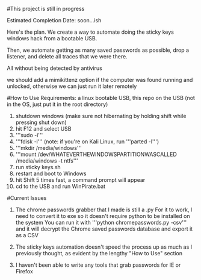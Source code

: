 #This project is still in progress

Estimated Completion Date: soon...ish

Here's the plan. We create a way to automate doing the sticky keys windows hack from a bootable USB.

Then, we automate getting as many saved passwords as possible, drop a listener, and delete all traces that we were there.

All without being detected by antivirus

we should add a mimikittenz option if the computer was found running and unlocked, otherwise we can just run it later remotely


#How to Use
Requirements: a linux bootable USB, this repo on the USB (not in the OS, just put it in the root directory)  
1) shutdown windows  (make sure not hibernating by holding shift while pressing shut down)  
2) hit F12 and select USB  
3) '''sudo -i'''  
4) '''fdisk -l'''  (note: if you're on Kali Linux, run '''parted -l''')  
5) '''mkdir /media/windows'''  
6) '''mount /dev/WHATEVERTHEWINDOWSPARTITIONWASCALLED /media/windows -t ntfs'''  
7) run sticky keys.sh  
8) restart and boot to Windows  
9) hit Shift 5 times fast, a command prompt will appear  
10) cd to the USB and run WinPirate.bat

#Current Issues
1) The chrome passwords grabber that I made is still a .py    For it to work, I need to convert it to exe so it doesn't require python to be installed on the system
You can run it with '''python chromepasswords.py -csv''' and it will decrypt the Chrome saved passwords database and export it as a CSV

2) The sticky keys automation doesn't speed the process up as much as I previously thought, as evident by the lengthy "How to Use" section

3) I haven't been able to write any tools that grab passwords for IE or Firefox